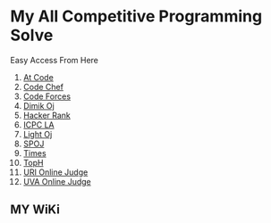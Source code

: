 <!DOCTYPE html>
<html>
<head>
	<meta charset="utf-8">
	<meta http-equiv="Competitive Programming" content="UVA Solve">
	<link rel="stylesheet" href="">
</head>
<body>
	<h1>My All Competitive Programming Solve</h1> 
	<p>Easy Access From Here</p>
	<div>
		<ol Type = "1">
		  <li><a href="https://github.com/anikakash/Sports-Programming/tree/main/AtCoder">At Code</a></li>
		  <li><a href="https://github.com/anikakash/Sports-Programming/tree/main/CodeChef">Code Chef</a></li>
		  <li><a href="https://github.com/anikakash/Sports-Programming/tree/main/CodeForces">Code Forces</a></li>
		  <li><a href="https://github.com/anikakash/Sports-Programming/tree/main/Dimick%20Oj">Dimik Oj</a></li>
		  <li><a href="https://github.com/anikakash/Sports-Programming/tree/main/Hacker_rank">Hacker Rank</a></li>
		  <li><a href="https://github.com/anikakash/Sports-Programming/tree/main/ICPC%20Live%20Archive">ICPC LA</a></li>
		  <li><a href="https://github.com/anikakash/Sports-Programming/tree/main/LightOj">Light Oj</a></li>
		  <li><a href="https://github.com/anikakash/Sports-Programming/tree/main/Spoj">SPOJ</a></li>
		  <li><a href="https://github.com/anikakash/Sports-Programming/tree/main/Times">Times</a></li>
		  <li><a href="https://github.com/anikakash/Sports-Programming/tree/main/Toph">TopH</a></li>
		  <li><a href="https://github.com/anikakash/Sports-Programming/tree/main/URI_Solving">URI Online Judge</a></li>
		  <li><a href="https://github.com/anikakash/Sports-Programming/tree/main/UVa">UVA Online Judge</a></li>
		</ol>
	</div>
	<h2>MY WiKi</h2>
	
</body>
</html>